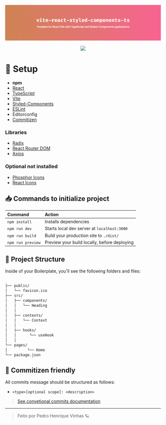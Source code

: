 
![Boilerplate Banner](./.github/github-banner.png)

<div align='center'>
  <img src='https://skillicons.dev/icons?i=vite,react,styledcomponents,eslint&'>
</div>

# 🚀 Setup

- **npm**
- [React](https://pt-br.reactjs.org/)
- [TypeScript](https://www.typescriptlang.org/)
- [Vite](https://vitejs.dev/)
- [Styled-Components](https://styled-components.com/)
- [ESLint](https://eslint.org/)
- Editorconfig
- [Commitizen](https://www.conventionalcommits.org/en/v1.0.0/)

### Libraries

- [Radix](https://www.radix-ui.com/)
- [React Router DOM](https://reactrouter.com/en/main)
- [Axios](https://axios-http.com/)

### Optional not installed

- [Phosphor Icons](https://phosphoricons.com/)
- [React Icons](https://react-icons.github.io/react-icons/)

## 📥 Commands to initialize project
| Command           | Action                                       |
|:----------------  |:-------------------------------------------- |
| `npm install`     | Installs dependencies                        |
| `npm run dev`     | Starts local dev server at `localhost:3000`  |
| `npm run build`   | Build your production site to `./dist/`      |
| `npm run preview` | Preview your build locally, before deploying |


## 📂 Project Structure

Inside of your Boilerplate, you'll see the following folders and files:

```

├── public/
│   └── favicon.ico
├── src/
│   ├── components/
│   │   └── Heading
│   │
│   ├── contexts/
│   │   └── Context
│   │
│   ├── hooks/
│   │      └── useHook
│   │
└── pages/
│         └── Home
└── package.json
```

## 🔗 Commitizen friendly
All commits message should be structured as follows:
- ``<type>[optional scope]: <description>``

> [See convetional commits documentation](https://www.conventionalcommits.org/en/v1.0.0/#summary)

---
<blockquote> Feito por Pedro Henrique Vinhas 🪐 </blockquote>
